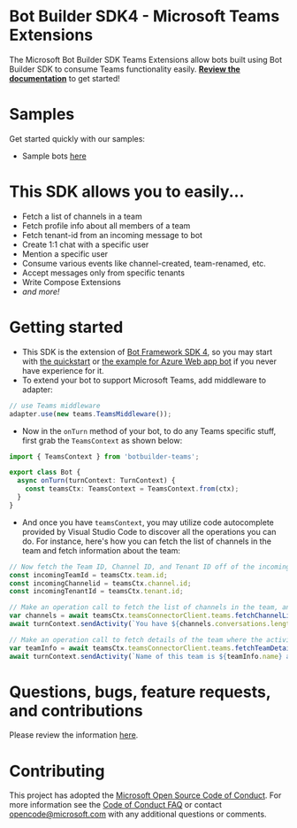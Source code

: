 # Bot Builder SDK4 - Microsoft Teams Extensions

The Microsoft Bot Builder SDK Teams Extensions allow bots built using Bot Builder SDK to consume Teams functionality easily. **[Review the documentation](https://msdn.microsoft.com/en-us/microsoft-teams/bots)** to get started!

# Samples

Get started quickly with our samples:

* Sample bots [here](https://github.com/OfficeDev/BotBuilder-MicrosoftTeams-node/tree/master/samples)


# This SDK allows you to easily...

* Fetch a list of channels in a team
* Fetch profile info about all members of a team
* Fetch tenant-id from an incoming message to bot
* Create 1:1 chat with a specific user
* Mention a specific user
* Consume various events like channel-created, team-renamed, etc.
* Accept messages only from specific tenants
* Write Compose Extensions
* _and more!_

# Getting started

* This SDK is the extension of [Bot Framework SDK 4](https://github.com/Microsoft/botbuilder-js), so you may start with [the quickstart](https://docs.microsoft.com/en-us/azure/bot-service/javascript/bot-builder-javascript-quickstart?view=azure-bot-service-4.0) or [the example for Azure Web app bot](https://docs.microsoft.com/en-us/azure/cognitive-services/luis/luis-nodejs-tutorial-bf-v4) if you never have experience for it. 
* To extend your bot to support Microsoft Teams, add middleware to adapter:
```typescript
// use Teams middleware
adapter.use(new teams.TeamsMiddleware());  
```
* Now in the `onTurn` method of your bot, to do any Teams specific stuff, first grab the `TeamsContext` as shown below:
```typescript
import { TeamsContext } from 'botbuilder-teams';

export class Bot {
  async onTurn(turnContext: TurnContext) {
    const teamsCtx: TeamsContext = TeamsContext.from(ctx);
  }
}
```
* And once you have `teamsContext`, you may utilize code autocomplete provided by Visual Studio Code to discover all the operations you can do. For instance, here's how you can fetch the list of channels in the team and fetch information about the team:
```typescript
// Now fetch the Team ID, Channel ID, and Tenant ID off of the incoming activity
const incomingTeamId = teamsCtx.team.id;
const incomingChannelid = teamsCtx.channel.id;
const incomingTenantId = teamsCtx.tenant.id;

// Make an operation call to fetch the list of channels in the team, and print count of channels.
var channels = await teamsCtx.teamsConnectorClient.teams.fetchChannelList(incomingTeamId);
await turnContext.sendActivity(`You have ${channels.conversations.length} channels in this team`);

// Make an operation call to fetch details of the team where the activity was posted, and print it.
var teamInfo = await teamsCtx.teamsConnectorClient.teams.fetchTeamDetails(incomingTeamId);
await turnContext.sendActivity(`Name of this team is ${teamInfo.name} and group-id is ${teamInfo.aadGroupId}`);
```

# Questions, bugs, feature requests, and contributions
Please review the information [here](https://msdn.microsoft.com/en-us/microsoft-teams/feedback).

# Contributing

This project has adopted the [Microsoft Open Source Code of Conduct](https://opensource.microsoft.com/codeofconduct/). For more information see the [Code of Conduct FAQ](https://opensource.microsoft.com/codeofconduct/faq/) or contact [opencode@microsoft.com](mailto:opencode@microsoft.com) with any additional questions or comments.
